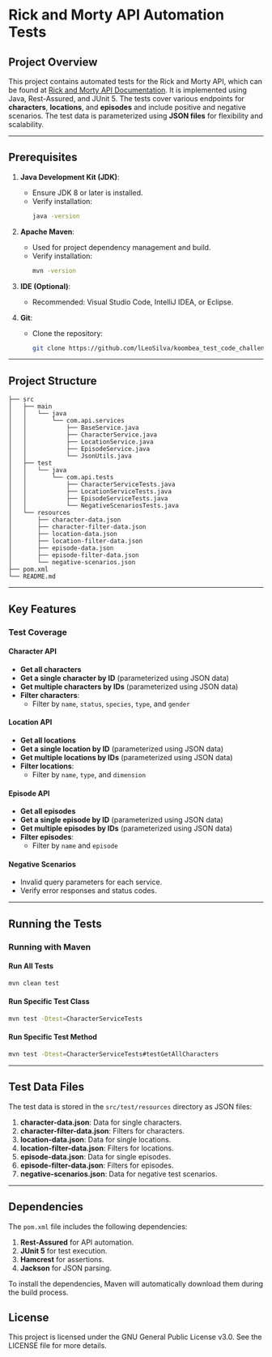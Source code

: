 # Rick and Morty API Automation Tests

## Project Overview

This project contains automated tests for the Rick and Morty API, which can be found at [Rick and Morty API Documentation](https://rickandmortyapi.com/documentation/). It is implemented using Java, Rest-Assured, and JUnit 5. The tests cover various endpoints for **characters**, **locations**, and **episodes** and include positive and negative scenarios. The test data is parameterized using **JSON files** for flexibility and scalability.

---

## Prerequisites

1. **Java Development Kit (JDK)**:
   - Ensure JDK 8 or later is installed.
   - Verify installation:
     ```bash
     java -version
     ```

2. **Apache Maven**:
   - Used for project dependency management and build.
   - Verify installation:
     ```bash
     mvn -version
     ```

3. **IDE (Optional)**:
   - Recommended: Visual Studio Code, IntelliJ IDEA, or Eclipse.

4. **Git**:
   - Clone the repository:
     ```bash
     git clone https://github.com/lLeoSilva/koombea_test_code_challenge.git
     ```

---

## Project Structure

```
├── src
│   ├── main
│   │   └── java
│   │       └── com.api.services
│   │           ├── BaseService.java
│   │           ├── CharacterService.java
│   │           ├── LocationService.java
│   │           ├── EpisodeService.java
│   │           └── JsonUtils.java
│   ├── test
│   │   └── java
│   │       └── com.api.tests
│   │           ├── CharacterServiceTests.java
│   │           ├── LocationServiceTests.java
│   │           ├── EpisodeServiceTests.java
│   │           └── NegativeScenariosTests.java
│   └── resources
│       ├── character-data.json
│       ├── character-filter-data.json
│       ├── location-data.json
│       ├── location-filter-data.json
│       ├── episode-data.json
│       ├── episode-filter-data.json
│       └── negative-scenarios.json
├── pom.xml
└── README.md
```

---

## Key Features

### Test Coverage

#### **Character API**
- **Get all characters**
- **Get a single character by ID** (parameterized using JSON data)
- **Get multiple characters by IDs** (parameterized using JSON data)
- **Filter characters**:
  - Filter by `name`, `status`, `species`, `type`, and `gender`

#### **Location API**
- **Get all locations**
- **Get a single location by ID** (parameterized using JSON data)
- **Get multiple locations by IDs** (parameterized using JSON data)
- **Filter locations**:
  - Filter by `name`, `type`, and `dimension`

#### **Episode API**
- **Get all episodes**
- **Get a single episode by ID** (parameterized using JSON data)
- **Get multiple episodes by IDs** (parameterized using JSON data)
- **Filter episodes**:
  - Filter by `name` and `episode`

#### **Negative Scenarios**
- Invalid query parameters for each service.
- Verify error responses and status codes.

---

## Running the Tests

### Running with Maven

#### Run All Tests
```bash
mvn clean test
```

#### Run Specific Test Class
```bash
mvn test -Dtest=CharacterServiceTests
```

#### Run Specific Test Method
```bash
mvn test -Dtest=CharacterServiceTests#testGetAllCharacters
```

---

## Test Data Files

The test data is stored in the `src/test/resources` directory as JSON files:

1. **character-data.json**: Data for single characters.
2. **character-filter-data.json**: Filters for characters.
3. **location-data.json**: Data for single locations.
4. **location-filter-data.json**: Filters for locations.
5. **episode-data.json**: Data for single episodes.
6. **episode-filter-data.json**: Filters for episodes.
7. **negative-scenarios.json**: Data for negative test scenarios.

---

## Dependencies

The `pom.xml` file includes the following dependencies:

1. **Rest-Assured** for API automation.
2. **JUnit 5** for test execution.
3. **Hamcrest** for assertions.
4. **Jackson** for JSON parsing.

To install the dependencies, Maven will automatically download them during the build process.

## License
This project is licensed under the GNU General Public License v3.0. See the LICENSE file for more details.